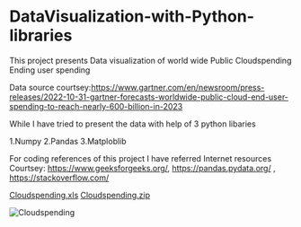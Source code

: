 # DataVisualization-with-Python-libraries

This project presents Data visualization of world wide Public Cloudspending Ending user spending

Data source courtsey:https://www.gartner.com/en/newsroom/press-releases/2022-10-31-gartner-forecasts-worldwide-public-cloud-end-user-spending-to-reach-nearly-600-billion-in-2023

While I have tried to present the data with help of 3 python libaries 

1.Numpy
2.Pandas
3.Matploblib 

For coding references of this project I have referred Internet resources 
Courtsey: https://www.geeksforgeeks.org/, https://pandas.pydata.org/ , https://stackoverflow.com/

[Cloudspending.xls](https://github.com/anandkulkarnim/DataVisualization-with-Python-libraries/files/10833722/Cloudspending.xls)
[Cloudspending.zip](https://github.com/anandkulkarnim/DataVisualization-with-Python-libraries/files/10833723/Cloudspending.zip)

![Cloudspending](https://user-images.githubusercontent.com/125786274/221411364-c53a2845-ca64-407f-bfab-ed0d0288e774.png)

